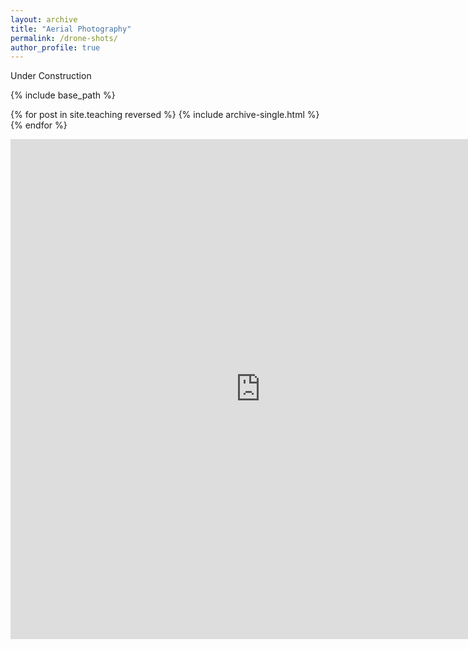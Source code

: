 ```yaml
---
layout: archive
title: "Aerial Photography"
permalink: /drone-shots/
author_profile: true
---
```


Under Construction

{% include base_path %}

{% for post in site.teaching reversed %}
  {% include archive-single.html %}
{% endfor %}

<iframe src="https://www.skypixel.com/photo360s/e4cb5e90-1e36-4dae-a902-9bf22fb9e337" style="border:0px #ffffff none;" name="myiFrame" scrolling="no" frameborder="1" marginwidth="0px" height="800px" width="800px" allowfullscreen></iframe>
